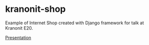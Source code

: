 # kranonit-shop

Example of Internet Shop created with Django framework for talk at Kranonit E20.

[Presentation](https://docs.google.com/presentation/d/1tPDFEjA_kYqZwOONMlf_NY7Rb1Ld6zElDCVxmJbSQJo/edit?usp=sharing)
